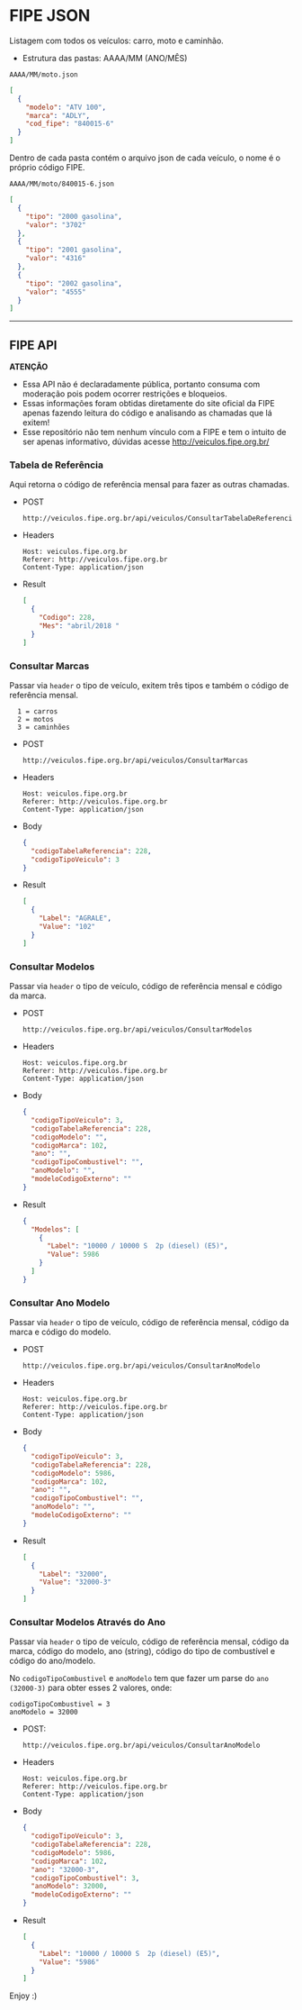 # FIPE JSON

Listagem com todos os veículos: carro, moto e caminhão.

- Estrutura das pastas: AAAA/MM (ANO/MÊS)

```
AAAA/MM/moto.json
```

```json
[
  {
    "modelo": "ATV 100",
    "marca": "ADLY",
    "cod_fipe": "840015-6"
  }
]
```

Dentro de cada pasta contém o arquivo json de cada veículo, o nome é o próprio código FIPE.

```
AAAA/MM/moto/840015-6.json
```

```json
[
  {
    "tipo": "2000 gasolina",
    "valor": "3702"
  },
  {
    "tipo": "2001 gasolina",
    "valor": "4316"
  },
  {
    "tipo": "2002 gasolina",
    "valor": "4555"
  }
]
```

---

## FIPE API

  **ATENÇÃO**
  - Essa API não é declaradamente pública, portanto consuma com moderação pois podem ocorrer restrições e bloqueios.
  - Essas informações foram obtidas diretamente do site oficial da FIPE apenas fazendo leitura do código e analisando as chamadas que lá exitem!
  - Esse repositório não tem nenhum vínculo com a FIPE e tem o intuito de ser apenas informativo, dúvidas acesse http://veiculos.fipe.org.br/
  

### Tabela de Referência
  Aqui retorna o código de referência mensal para fazer as outras chamadas.

  - POST
    ```
    http://veiculos.fipe.org.br/api/veiculos/ConsultarTabelaDeReferencia
    ```

  - Headers
    ```
    Host: veiculos.fipe.org.br
    Referer: http://veiculos.fipe.org.br
    Content-Type: application/json
    ```

  - Result
    ```json
    [
      {
        "Codigo": 228,
        "Mes": "abril/2018 "
      }
    ]
    ```

### Consultar Marcas
  Passar via ```header``` o tipo de veículo, exitem três tipos e também o código de referência mensal.
  ```
    1 = carros
    2 = motos
    3 = caminhões
  ```

  - POST
    ```
    http://veiculos.fipe.org.br/api/veiculos/ConsultarMarcas
    ```

  - Headers
    ```
    Host: veiculos.fipe.org.br
    Referer: http://veiculos.fipe.org.br
    Content-Type: application/json
    ```

  - Body
    ```json
    {
      "codigoTabelaReferencia": 228,
      "codigoTipoVeiculo": 3
    }
    ```

  - Result
    ```json
    [
      {
        "Label": "AGRALE",
        "Value": "102"
      }
    ]
    ```


### Consultar Modelos
  Passar via ```header``` o tipo de veículo, código de referência mensal e código da marca.

  - POST
    ```
    http://veiculos.fipe.org.br/api/veiculos/ConsultarModelos
    ```

  - Headers
    ```
    Host: veiculos.fipe.org.br
    Referer: http://veiculos.fipe.org.br
    Content-Type: application/json
    ```

  - Body
    ```json
    {
      "codigoTipoVeiculo": 3,
      "codigoTabelaReferencia": 228,
      "codigoModelo": "",
      "codigoMarca": 102,
      "ano": "",
      "codigoTipoCombustivel": "",
      "anoModelo": "",
      "modeloCodigoExterno": ""
    }
    ```

  - Result
    ```json
    {
      "Modelos": [
        {
          "Label": "10000 / 10000 S  2p (diesel) (E5)",
          "Value": 5986
        }
      ]
    }
    ```

### Consultar Ano Modelo
  Passar via ```header``` o tipo de veículo, código de referência mensal, código da marca e código do modelo.

  - POST
    ```
    http://veiculos.fipe.org.br/api/veiculos/ConsultarAnoModelo
    ```

  - Headers
    ```
    Host: veiculos.fipe.org.br
    Referer: http://veiculos.fipe.org.br
    Content-Type: application/json
    ```

  - Body
    ```json
    {
      "codigoTipoVeiculo": 3,
      "codigoTabelaReferencia": 228,
      "codigoModelo": 5986,
      "codigoMarca": 102,
      "ano": "",
      "codigoTipoCombustivel": "",
      "anoModelo": "",
      "modeloCodigoExterno": ""
    }
    ```

  - Result
    ```json
    [
      {
        "Label": "32000",
        "Value": "32000-3"
      }
    ]
    ```


### Consultar Modelos Através do Ano
  Passar via ```header``` o tipo de veículo, código de referência mensal, código da marca, código do modelo, ano (string), código do tipo de combustível e código do ano/modelo.
  
  No ```codigoTipoCombustivel``` e ```anoModelo``` tem que fazer um parse do ```ano (32000-3)``` para obter esses 2 valores, onde:
  ```
  codigoTipoCombustivel = 3
  anoModelo = 32000
  ```


  - POST:
    ```
    http://veiculos.fipe.org.br/api/veiculos/ConsultarAnoModelo
    ```

  - Headers
    ```
    Host: veiculos.fipe.org.br
    Referer: http://veiculos.fipe.org.br
    Content-Type: application/json
    ```

  - Body
    ```json
    {
      "codigoTipoVeiculo": 3,
      "codigoTabelaReferencia": 228,
      "codigoModelo": 5986,
      "codigoMarca": 102,
      "ano": "32000-3",
      "codigoTipoCombustivel": 3,
      "anoModelo": 32000,
      "modeloCodigoExterno": ""
    }
    ```

  - Result
    ```json
    [
      {
        "Label": "10000 / 10000 S  2p (diesel) (E5)",
        "Value": "5986"
      }
    ]
    ```

Enjoy :)
